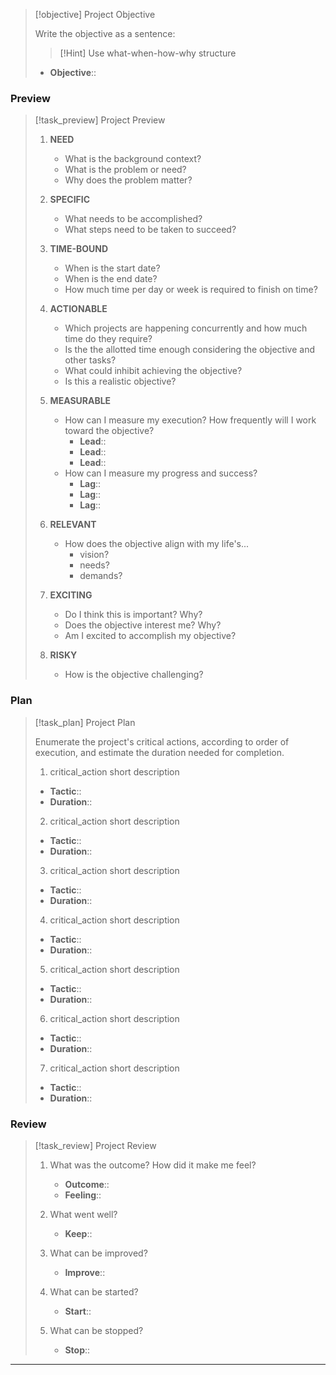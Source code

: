 > [!objective] Project Objective
>
> Write the objective as a sentence:
>
> > [!Hint] Use what-when-how-why structure
>
> - **Objective**::

### Preview

> [!task_preview] Project Preview
>
> 1. **NEED**
>     - What is the background context?
>     - What is the problem or need?
>     - Why does the problem matter?
>
> 2. **SPECIFIC**
>     - What needs to be accomplished?
>     - What steps need to be taken to succeed?
>
> 3. **TIME-BOUND**
>     - When is the start date?
>     - When is the end date?
>     - How much time per day or week is required to finish on time?
>
> 4. **ACTIONABLE**
>     - Which projects are happening concurrently and how much time do they require?
>     - Is the the allotted time enough considering the objective and other tasks?
>     - What could inhibit achieving the objective?
>     - Is this a realistic objective?
>
> 5. **MEASURABLE**
>     - How can I measure my execution? How frequently will I work toward the objective?
> 	    - **Lead**::
> 	    - **Lead**::
> 	    - **Lead**::
>     - How can I measure my progress and success?
> 	    - **Lag**::
> 	    - **Lag**::
> 	    - **Lag**::
>
> 6. **RELEVANT**
>     - How does the objective align with my life's...
> 	    - vision?
> 	    - needs?
> 	    - demands?
>
> 7. **EXCITING**
>     - Do I think this is important? Why?
>     - Does the objective interest me? Why?
>     - Am I excited to accomplish my objective?
>
> 8. **RISKY**
>     - How is the objective challenging?

### Plan

> [!task_plan] Project Plan
>
> Enumerate the project's critical actions, according to order of execution, and estimate the duration needed for completion.
>
> 1. critical_action short description
> 	- **Tactic**::
> 	- **Duration**::
> 2. critical_action short description
> 	- **Tactic**::
> 	- **Duration**::
> 3. critical_action short description
> 	- **Tactic**::
> 	- **Duration**::
> 4. critical_action short description
> 	- **Tactic**::
> 	- **Duration**::
> 5. critical_action short description
> 	- **Tactic**::
> 	- **Duration**::
> 6. critical_action short description
> 	- **Tactic**::
> 	- **Duration**::
> 7. critical_action short description
> 	- **Tactic**::
> 	- **Duration**::

### Review

> [!task_review] Project Review
>
> 1. What was the outcome? How did it make me feel?
>     - **Outcome**::
>     - **Feeling**::
>
> 2. What went well?
>     - **Keep**::
>
> 3. What can be improved?
>     - **Improve**::
>
> 4. What can be started?
>     - **Start**::
>
> 5. What can be stopped?
>     - **Stop**::

---
